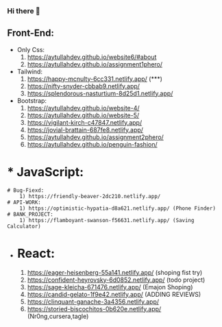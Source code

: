 ### Hi there 👋



## Front-End:
 * Only Css:
	1) https://aytullahdev.github.io/website6/#about
	2) https://aytullahdev.github.io/assignment1phero/
 * Tailwind:
	1) https://happy-mcnulty-6cc331.netlify.app/ (***)
	2) https://nifty-snyder-cbbab9.netlify.app/
	3) https://splendorous-nasturtium-8d25d1.netlify.app/
 * Bootstrap:
	1) https://aytullahdev.github.io/website-4/
	2) https://aytullahdev.github.io/website-5/
    3) https://vigilant-kirch-c47847.netlify.app/
	4) https://jovial-brattain-687fe8.netlify.app/
	5) https://aytullahdev.github.io/assignment2phero/
	6) https://aytullahdev.github.io/penguin-fashion/
# * JavaScript:
	# Bug-Fiexd:
		1) https://friendly-beaver-2dc210.netlify.app/
	# API-WORK:
		1) https://optimistic-hypatia-d8a621.netlify.app/ (Phone Finder)
	# BANK_PROJECT:
		1) https://flamboyant-swanson-f56631.netlify.app/ (Saving Calculator)
 * # React:
	1) https://eager-heisenberg-55a141.netlify.app/ (shoping fist try)
	2) https://confident-heyrovsky-6d0852.netlify.app/ (todo project)
	3) https://sage-kleicha-671476.netlify.app/ (Emajon Shoping)
	4) https://candid-gelato-1f9e42.netlify.app/ (ADDING REVIEWS)
	5) https://clinquant-ganache-3a4356.netlify.app/
	6) https://storied-biscochitos-0b620e.netlify.app/
(Nr0ng,cursera,tagle)

